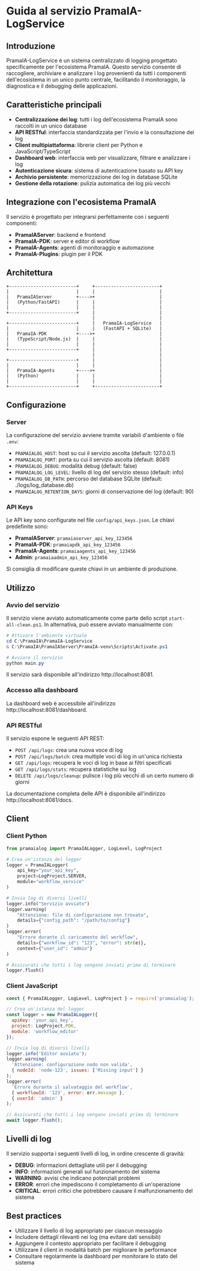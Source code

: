 # Guida al servizio PramaIA-LogService

## Introduzione

PramaIA-LogService è un sistema centralizzato di logging progettato specificamente per l'ecosistema PramaIA. Questo servizio consente di raccogliere, archiviare e analizzare i log provenienti da tutti i componenti dell'ecosistema in un unico punto centrale, facilitando il monitoraggio, la diagnostica e il debugging delle applicazioni.

## Caratteristiche principali

- **Centralizzazione dei log**: tutti i log dell'ecosistema PramaIA sono raccolti in un unico database
- **API RESTful**: interfaccia standardizzata per l'invio e la consultazione dei log
- **Client multipiattaforma**: librerie client per Python e JavaScript/TypeScript
- **Dashboard web**: interfaccia web per visualizzare, filtrare e analizzare i log
- **Autenticazione sicura**: sistema di autenticazione basato su API key
- **Archivio persistente**: memorizzazione dei log in database SQLite
- **Gestione della rotazione**: pulizia automatica dei log più vecchi

## Integrazione con l'ecosistema PramaIA

Il servizio è progettato per integrarsi perfettamente con i seguenti componenti:

- **PramaIAServer**: backend e frontend
- **PramaIA-PDK**: server e editor di workflow
- **PramaIA-Agents**: agenti di monitoraggio e automazione
- **PramaIA-Plugins**: plugin per il PDK

## Architettura

```
+-------------------------+     +------------------------+
|                         |     |                        |
|   PramaIAServer         +---->+                        |
|   (Python/FastAPI)      |     |                        |
|                         |     |                        |
+-------------------------+     |                        |
                                |                        |
+-------------------------+     |   PramaIA-LogService   |
|                         |     |   (FastAPI + SQLite)   |
|   PramaIA-PDK           +---->+                        |
|   (TypeScript/Node.js)  |     |                        |
|                         |     |                        |
+-------------------------+     |                        |
                                |                        |
+-------------------------+     |                        |
|                         |     |                        |
|   PramaIA-Agents        +---->+                        |
|   (Python)              |     |                        |
|                         |     |                        |
+-------------------------+     +------------------------+
```

## Configurazione

### Server

La configurazione del servizio avviene tramite variabili d'ambiente o file `.env`:

- `PRAMAIALOG_HOST`: host su cui il servizio ascolta (default: 127.0.0.1)
- `PRAMAIALOG_PORT`: porta su cui il servizio ascolta (default: 8081)
- `PRAMAIALOG_DEBUG`: modalità debug (default: false)
- `PRAMAIALOG_LOG_LEVEL`: livello di log del servizio stesso (default: info)
- `PRAMAIALOG_DB_PATH`: percorso del database SQLite (default: ./logs/log_database.db)
- `PRAMAIALOG_RETENTION_DAYS`: giorni di conservazione dei log (default: 90)

### API Keys

Le API key sono configurate nel file `config/api_keys.json`. Le chiavi predefinite sono:

- **PramaIAServer**: `pramaiaserver_api_key_123456`
- **PramaIA-PDK**: `pramaiapdk_api_key_123456`
- **PramaIA-Agents**: `pramaiaagents_api_key_123456`
- **Admin**: `pramaiaadmin_api_key_123456`

Si consiglia di modificare queste chiavi in un ambiente di produzione.

## Utilizzo

### Avvio del servizio

Il servizio viene avviato automaticamente come parte dello script `start-all-clean.ps1`.
In alternativa, può essere avviato manualmente con:

```powershell
# Attivare l'ambiente virtuale
cd C:\PramaIA\PramaIA-LogService
& C:\PramaIA\PramaIAServer\PramaIA-venv\Scripts\Activate.ps1

# Avviare il servizio
python main.py
```

Il servizio sarà disponibile all'indirizzo http://localhost:8081.

### Accesso alla dashboard

La dashboard web è accessibile all'indirizzo http://localhost:8081/dashboard.

### API RESTful

Il servizio espone le seguenti API REST:

- `POST /api/logs`: crea una nuova voce di log
- `POST /api/logs/batch`: crea multiple voci di log in un'unica richiesta
- `GET /api/logs`: recupera le voci di log in base ai filtri specificati
- `GET /api/logs/stats`: recupera statistiche sui log
- `DELETE /api/logs/cleanup`: pulisce i log più vecchi di un certo numero di giorni

La documentazione completa delle API è disponibile all'indirizzo http://localhost:8081/docs.

## Client

### Client Python

```python
from pramaialog import PramaIALogger, LogLevel, LogProject

# Crea un'istanza del logger
logger = PramaIALogger(
    api_key="your_api_key",
    project=LogProject.SERVER,
    module="workflow_service"
)

# Invia log di diversi livelli
logger.info("Servizio avviato")
logger.warning(
    "Attenzione: file di configurazione non trovato", 
    details={"config_path": "/path/to/config"}
)
logger.error(
    "Errore durante il caricamento del workflow", 
    details={"workflow_id": "123", "error": str(e)},
    context={"user_id": "admin"}
)

# Assicurati che tutti i log vengano inviati prima di terminare
logger.flush()
```

### Client JavaScript

```javascript
const { PramaIALogger, LogLevel, LogProject } = require('pramaialog');

// Crea un'istanza del logger
const logger = new PramaIALogger({
  apiKey: 'your_api_key',
  project: LogProject.PDK,
  module: 'workflow_editor'
});

// Invia log di diversi livelli
logger.info('Editor avviato');
logger.warning(
  'Attenzione: configurazione nodo non valida', 
  { nodeId: 'node-123', issues: ['Missing input'] }
);
logger.error(
  'Errore durante il salvataggio del workflow', 
  { workflowId: '123', error: err.message },
  { userId: 'admin' }
);

// Assicurati che tutti i log vengano inviati prima di terminare
await logger.flush();
```

## Livelli di log

Il servizio supporta i seguenti livelli di log, in ordine crescente di gravità:

- **DEBUG**: informazioni dettagliate utili per il debugging
- **INFO**: informazioni generali sul funzionamento del sistema
- **WARNING**: avvisi che indicano potenziali problemi
- **ERROR**: errori che impediscono il completamento di un'operazione
- **CRITICAL**: errori critici che potrebbero causare il malfunzionamento del sistema

## Best practices

- Utilizzare il livello di log appropriato per ciascun messaggio
- Includere dettagli rilevanti nei log (ma evitare dati sensibili)
- Aggiungere il contesto appropriato per facilitare il debugging
- Utilizzare il client in modalità batch per migliorare le performance
- Consultare regolarmente la dashboard per monitorare lo stato del sistema

